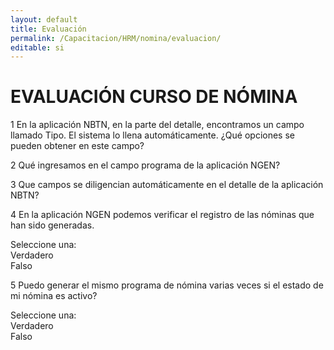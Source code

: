 ```yaml
---
layout: default
title: Evaluación
permalink: /Capacitacion/HRM/nomina/evaluacion/
editable: si
---
```


# EVALUACIÓN CURSO DE NÓMINA


1  En la aplicación NBTN, en la parte del detalle, encontramos un campo llamado Tipo. El sistema lo llena automáticamente. ¿Qué opciones se pueden obtener en este campo?  

2  Qué ingresamos en el campo programa de la aplicación NGEN?  

3  Que campos se diligencian automáticamente en el detalle de la aplicación NBTN?  

4  En la aplicación NGEN podemos verificar el registro de las nóminas que han sido generadas. 

Seleccione una:  
Verdadero  
Falso  

5  Puedo generar el mismo programa de nómina varias veces si el estado de mi nómina es activo?

Seleccione una:  
Verdadero  
Falso  






